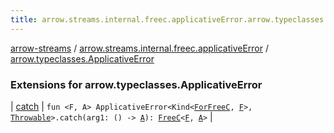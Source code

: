 ```yaml
---
title: arrow.streams.internal.freec.applicativeError.arrow.typeclasses.ApplicativeError - arrow-streams
---
```


[arrow-streams](../../index.html) / [arrow.streams.internal.freec.applicativeError](../index.html) / [arrow.typeclasses.ApplicativeError](./index.html)

### Extensions for arrow.typeclasses.ApplicativeError

| [catch](catch.html) | `fun <F, A> ApplicativeError<Kind<`[`ForFreeC`](../../arrow.streams.internal/-for-free-c.html)`, `[`F`](catch.html#F)`>, `[`Throwable`](https://kotlinlang.org/api/latest/jvm/stdlib/kotlin/-throwable/index.html)`>.catch(arg1: () -> `[`A`](catch.html#A)`): `[`FreeC`](../../arrow.streams.internal/-free-c/index.html)`<`[`F`](catch.html#F)`, `[`A`](catch.html#A)`>` |

